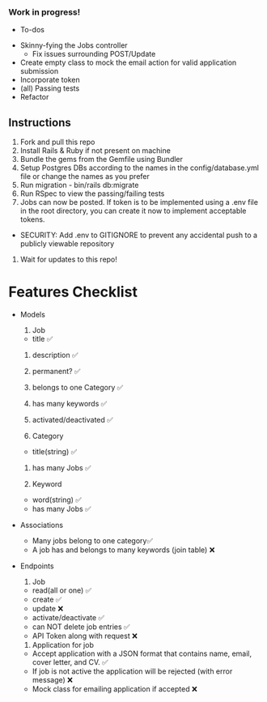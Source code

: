 
### Work in progress!
* To-dos
 - Skinny-fying the Jobs controller
    - Fix issues surrounding POST/Update
 - Create empty class to mock the email action for valid application submission
 - Incorporate token
 - (all) Passing tests
 - Refactor

## Instructions
1. Fork and pull this repo
1. Install Rails & Ruby if not present on machine
1. Bundle the gems from the Gemfile using Bundler
1. Setup Postgres DBs according to the names in the config/database.yml file or change the names as you prefer
1. Run migration - bin/rails db:migrate
1. Run RSpec to view the passing/failing tests
1. Jobs can now be posted. If token is to be implemented using a .env file in the root directory, you can create it now to implement acceptable tokens.
  * SECURITY: Add .env to GITIGNORE to prevent any accidental push to a publicly viewable repository
1. Wait for updates to this repo!


# Features Checklist

* Models

  1. Job
    * title ✅
    1. description ✅
    1. permanent? ✅
    1. belongs to one Category ✅
    1. has many keywords ✅
    1. activated/deactivated ✅

  1. Category
    * title(string) ✅
    1. has many Jobs ✅

  1. Keyword
    * word(string) ✅
    * has many Jobs ✅
* Associations
    * Many jobs belong to one category✅
    * A job has and belongs to many keywords (join table) ❌

* Endpoints
  1. Job
    * read(all or one) ✅
    * create ✅
    * update ❌
    * activate/deactivate ✅
    * can NOT delete job entries ✅
    * API Token along with request ❌
  1. Application for job
    * Accept application with a JSON format that contains name, email, cover letter, and CV. ✅
    * If job is not active the application will be rejected (with error message) ❌
    * Mock class for emailing application if accepted ❌
